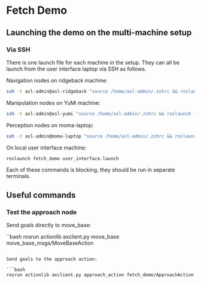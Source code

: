 
# Fetch Demo

## Launching the demo on the multi-machine setup

### Via SSH

There is one launch file for each machine in the setup. They can all be launch from the user interface laptop via SSH as follows.

Navigation nodes on ridgeback machine:

```bash
ssh -t asl-admin@asl-ridgeback "source /home/asl-admin/.zshrc && roslaunch fetch_demo navigation.launch"
```

Manipulation nodes on YuMi machine:

```bash
ssh -t asl-admin@asl-yumi "source /home/asl-admin/.zshrc && roslaunch fetch_demo manipulation.launch"
```

Perception nodes on moma-laptop:

```bash
ssh -t asl-admin@moma-laptop "source /home/asl-admin/.zshrc && roslaunch fetch_demo perception.launch"
```

On local user interface machine:

```bash
roslaunch fetch_demo user_interface.launch
```

Each of these commands is blocking, they should be run in separate terminals.


## Useful commands

### Test the approach node

Send goals directly to move_base:

``bash
rosrun actionlib axclient.py move_base move_base_msgs/MoveBaseAction
```

Send goals to the approach action:

```bash
rosrun actionlib axclient.py approach_action fetch_demo/ApproachAction
```
